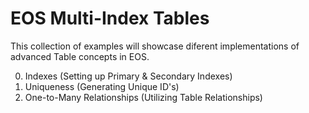 # EOS Multi-Index Tables
This collection of examples will showcase diferent implementations of advanced Table concepts in EOS.

0. Indexes (Setting up Primary & Secondary Indexes)
1. Uniqueness (Generating Unique ID's)
2. One-to-Many Relationships (Utilizing Table Relationships)